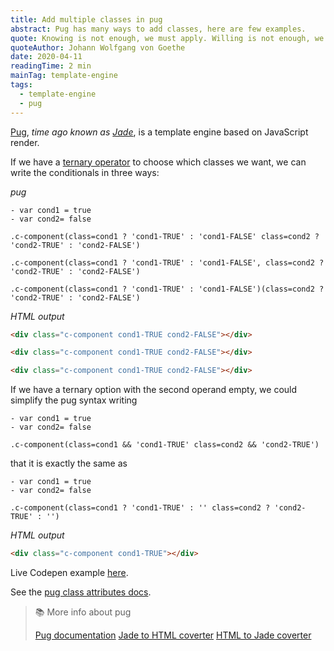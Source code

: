 ```yaml
---
title: Add multiple classes in pug
abstract: Pug has many ways to add classes, here are few examples.
quote: Knowing is not enough, we must apply. Willing is not enough, we must do.
quoteAuthor: Johann Wolfgang von Goethe
date: 2020-04-11
readingTime: 2 min
mainTag: template-engine
tags:
  - template-engine
  - pug
---
```


[Pug](https://github.com/pugjs/pug), _time ago known as [Jade](http://jade-lang.com/)_, is a template engine based on JavaScript render.

If we have a [ternary operator](https://developer.mozilla.org/en-US/docs/Web/JavaScript/Reference/Operators/Conditional_Operator) to choose which classes we want, we can write the conditionals in three ways:

_pug_

```pug
- var cond1 = true
- var cond2= false

.c-component(class=cond1 ? 'cond1-TRUE' : 'cond1-FALSE' class=cond2 ? 'cond2-TRUE' : 'cond2-FALSE')

.c-component(class=cond1 ? 'cond1-TRUE' : 'cond1-FALSE', class=cond2 ? 'cond2-TRUE' : 'cond2-FALSE')

.c-component(class=cond1 ? 'cond1-TRUE' : 'cond1-FALSE')(class=cond2 ? 'cond2-TRUE' : 'cond2-FALSE')
```


_HTML output_

```html
<div class="c-component cond1-TRUE cond2-FALSE"></div>

<div class="c-component cond1-TRUE cond2-FALSE"></div>

<div class="c-component cond1-TRUE cond2-FALSE"></div>
```

If we have a ternary option with the second operand empty, we could simplify the pug syntax writing

```pug
- var cond1 = true
- var cond2= false

.c-component(class=cond1 && 'cond1-TRUE' class=cond2 && 'cond2-TRUE')
```

that it is exactly the same as

```pug
- var cond1 = true
- var cond2= false

.c-component(class=cond1 ? 'cond1-TRUE' : '' class=cond2 ? 'cond2-TRUE' : '')
```

_HTML output_

```html
<div class="c-component cond1-TRUE"></div>
```

Live Codepen example [here](https://codepen.io/giuliachiola/pen/xxGGBgW).

See the [pug class attributes docs](https://pugjs.org/language/attributes.html#class-attributes).

> 📚 More info about pug
>
> [Pug documentation](https://pugjs.org/api/getting-started.html)
> [Jade to HTML coverter](https://jsonformatter.org/jade-to-html)
> [HTML to Jade coverter](https://html2jade.org/)





